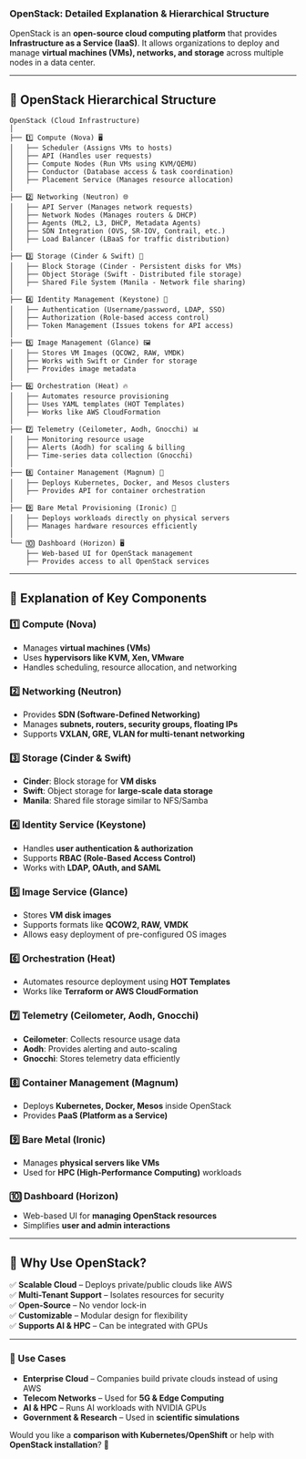### **OpenStack: Detailed Explanation & Hierarchical Structure**  

OpenStack is an **open-source cloud computing platform** that provides **Infrastructure as a Service (IaaS)**. It allows organizations to deploy and manage **virtual machines (VMs), networks, and storage** across multiple nodes in a data center.  


---

## **🌳 OpenStack Hierarchical Structure**  
```
OpenStack (Cloud Infrastructure)
│
├── 1️⃣ Compute (Nova) 🖥️
│   ├── Scheduler (Assigns VMs to hosts)
│   ├── API (Handles user requests)
│   ├── Compute Nodes (Run VMs using KVM/QEMU)
│   ├── Conductor (Database access & task coordination)
│   ├── Placement Service (Manages resource allocation)
│
├── 2️⃣ Networking (Neutron) 🌐
│   ├── API Server (Manages network requests)
│   ├── Network Nodes (Manages routers & DHCP)
│   ├── Agents (ML2, L3, DHCP, Metadata Agents)
│   ├── SDN Integration (OVS, SR-IOV, Contrail, etc.)
│   ├── Load Balancer (LBaaS for traffic distribution)
│
├── 3️⃣ Storage (Cinder & Swift) 💾
│   ├── Block Storage (Cinder - Persistent disks for VMs)
│   ├── Object Storage (Swift - Distributed file storage)
│   ├── Shared File System (Manila - Network file sharing)
│
├── 4️⃣ Identity Management (Keystone) 🔐
│   ├── Authentication (Username/password, LDAP, SSO)
│   ├── Authorization (Role-based access control)
│   ├── Token Management (Issues tokens for API access)
│
├── 5️⃣ Image Management (Glance) 🖼️
│   ├── Stores VM Images (QCOW2, RAW, VMDK)
│   ├── Works with Swift or Cinder for storage
│   ├── Provides image metadata
│
├── 6️⃣ Orchestration (Heat) 🔥
│   ├── Automates resource provisioning
│   ├── Uses YAML templates (HOT Templates)
│   ├── Works like AWS CloudFormation
│
├── 7️⃣ Telemetry (Ceilometer, Aodh, Gnocchi) 📊
│   ├── Monitoring resource usage
│   ├── Alerts (Aodh) for scaling & billing
│   ├── Time-series data collection (Gnocchi)
│
├── 8️⃣ Container Management (Magnum) 🐳
│   ├── Deploys Kubernetes, Docker, and Mesos clusters
│   ├── Provides API for container orchestration
│
├── 9️⃣ Bare Metal Provisioning (Ironic) 🔩
│   ├── Deploys workloads directly on physical servers
│   ├── Manages hardware resources efficiently
│
└── 🔟 Dashboard (Horizon) 🖥️
    ├── Web-based UI for OpenStack management
    ├── Provides access to all OpenStack services
```

---

## **📌 Explanation of Key Components**  

### **1️⃣ Compute (Nova)**
- Manages **virtual machines (VMs)**
- Uses **hypervisors like KVM, Xen, VMware**
- Handles scheduling, resource allocation, and networking  

### **2️⃣ Networking (Neutron)**
- Provides **SDN (Software-Defined Networking)**
- Manages **subnets, routers, security groups, floating IPs**  
- Supports **VXLAN, GRE, VLAN for multi-tenant networking**

### **3️⃣ Storage (Cinder & Swift)**
- **Cinder**: Block storage for **VM disks**  
- **Swift**: Object storage for **large-scale data storage**  
- **Manila**: Shared file storage similar to NFS/Samba  

### **4️⃣ Identity Service (Keystone)**
- Handles **user authentication & authorization**  
- Supports **RBAC (Role-Based Access Control)**  
- Works with **LDAP, OAuth, and SAML**  

### **5️⃣ Image Service (Glance)**
- Stores **VM disk images**  
- Supports formats like **QCOW2, RAW, VMDK**  
- Allows easy deployment of pre-configured OS images  

### **6️⃣ Orchestration (Heat)**
- Automates resource deployment using **HOT Templates**  
- Works like **Terraform or AWS CloudFormation**  

### **7️⃣ Telemetry (Ceilometer, Aodh, Gnocchi)**
- **Ceilometer**: Collects resource usage data  
- **Aodh**: Provides alerting and auto-scaling  
- **Gnocchi**: Stores telemetry data efficiently  

### **8️⃣ Container Management (Magnum)**
- Deploys **Kubernetes, Docker, Mesos** inside OpenStack  
- Provides **PaaS (Platform as a Service)**  

### **9️⃣ Bare Metal (Ironic)**
- Manages **physical servers like VMs**  
- Used for **HPC (High-Performance Computing)** workloads  

### **🔟 Dashboard (Horizon)**
- Web-based UI for **managing OpenStack resources**  
- Simplifies **user and admin interactions**  

---

## **🚀 Why Use OpenStack?**
✅ **Scalable Cloud** – Deploys private/public clouds like AWS  
✅ **Multi-Tenant Support** – Isolates resources for security  
✅ **Open-Source** – No vendor lock-in  
✅ **Customizable** – Modular design for flexibility  
✅ **Supports AI & HPC** – Can be integrated with GPUs  

---

### **📌 Use Cases**
- **Enterprise Cloud** – Companies build private clouds instead of using AWS  
- **Telecom Networks** – Used for **5G & Edge Computing**  
- **AI & HPC** – Runs AI workloads with NVIDIA GPUs  
- **Government & Research** – Used in **scientific simulations**  

Would you like a **comparison with Kubernetes/OpenShift** or help with **OpenStack installation**? 🚀
